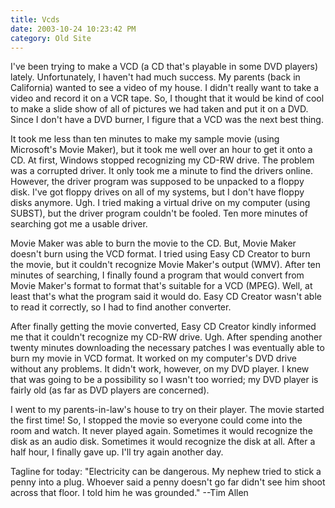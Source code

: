 ```yaml
---
title: Vcds
date: 2003-10-24 10:23:42 PM
category: Old Site
---
```


I've been trying to make a VCD (a CD that's playable in some DVD players) lately. Unfortunately, I haven't had much success. My parents (back in California) wanted to see a video of my house. I didn't really want to take a video and record it on a VCR tape. So, I thought that it would be kind of cool to make a slide show of all of pictures we had taken and put it on a DVD. Since I don't have a DVD burner, I figure that a VCD was the next best thing.

It took me less than ten minutes to make my sample movie (using Microsoft's Movie Maker), but it took me well over an hour to get it onto a CD. At first, Windows stopped recognizing my CD-RW drive. The problem was a corrupted driver. It only took me a minute to find the drivers online. However, the driver program was supposed to be unpacked to a floppy disk. I've got floppy drives on all of my systems, but I don't have floppy disks anymore. Ugh. I tried making a virtual drive on my computer (using SUBST), but the driver program couldn't be fooled. Ten more minutes of searching got me a usable driver.

Movie Maker was able to burn the movie to the CD. But, Movie Maker doesn't burn using the VCD format. I tried using Easy CD Creator to burn the movie, but it couldn't recognize Movie Maker's output (WMV). After ten minutes of searching, I finally found a program that would convert from Movie Maker's format to format that's suitable for a VCD (MPEG). Well, at least that's what the program said it would do. Easy CD Creator wasn't able to read it correctly, so I had to find another converter.

After finally getting the movie converted, Easy CD Creator kindly informed me that it couldn't recognize my CD-RW drive. Ugh. After spending another twenty minutes downloading the necessary patches I was eventually able to burn my movie in VCD format. It worked on my computer's DVD drive without any problems. It didn't work, however, on my DVD player. I knew that was going to be a possibility so I wasn't too worried; my DVD player is fairly old (as far as DVD players are concerned).

I went to my parents-in-law's house to try on their player. The movie started the first time! So, I stopped the movie so everyone could come into the room and watch. It never played again. Sometimes it would recognize the disk as an audio disk. Sometimes it would recognize the disk at all. After a half hour, I finally gave up. I'll try again another day.

Tagline for today: "Electricity can be dangerous. My nephew tried to stick a penny into a plug. Whoever said a penny doesn't go far didn't see him shoot across that floor. I told him he was grounded." --Tim Allen
